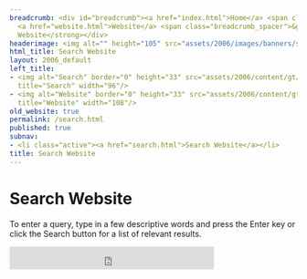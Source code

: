 ```yaml
---
breadcrumb: <div id="breadcrumb"><a href="index.html">Home</a> <span class="breadcrumb_spacer">&gt;</span>
  <a href="website.html">Website</a> <span class="breadcrumb_spacer">&gt;</span> <strong>Search
  Website</strong></div>
headerimage: <img alt="" height="105" src="assets/2006/images/banners/search.jpg" width="472"/>
html_title: Search Website
layout: 2006_default
left_title:
- <img alt="Search" border="0" height="33" src="assets/2006/content/gt/e4fac0435fc6216fa12214155bf49164.png"
  title="Search" width="96"/>
- <img alt="Website" border="0" height="33" src="assets/2006/content/gt/5a77f0df0f9d71069b4c3465b5b1c4a7.png"
  title="Website" width="108"/>
old_website: true
permalink: /search.html
published: true
subnav:
- <li class="active"><a href="search.html">Search Website</a></li>
title: Search Website
---
```


# Search Website

To enter a query, type in a few descriptive words and press the Enter key or
click the Search button for a list of relevant results.

<iframe src="https://duckduckgo.com/search.html?width=300&site=www.gck.ac.in&focus=yes" style="overflow:hidden;margin:0;padding:0;width:358px;height:40px;" frameborder="0"></iframe>